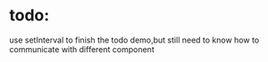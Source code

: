 # todo: 
use setInterval to finish the todo demo,but still need to know how to
 communicate with different component